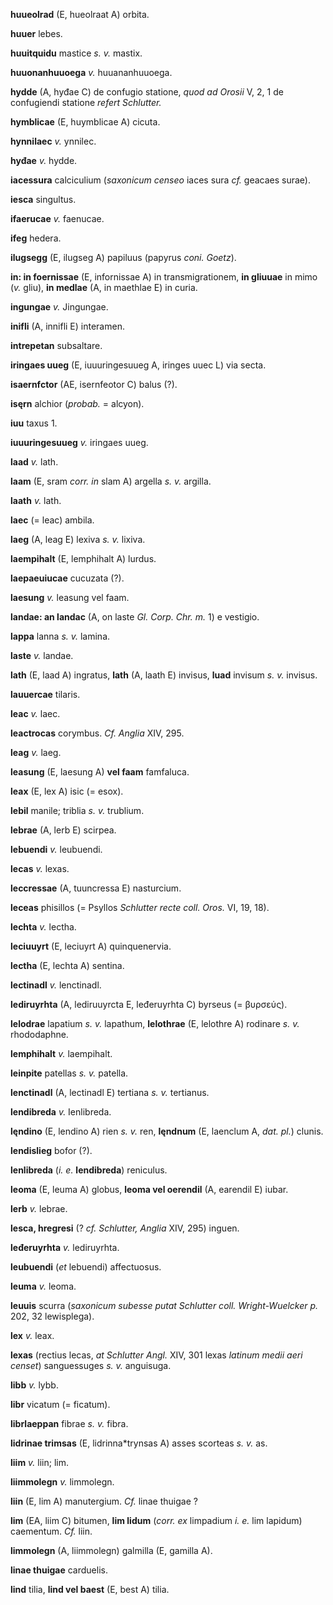 **huueolrad** (E, hueolraat A) orbita.

**huuer** lebes.

**huuitquidu** mastice *s. v.* mastix.

**huuonanhuuoega** *v.* huuananhuuoega.

**hydde** (A, hyđae C) de confugio statione, *quod ad Orosii* V, 2, 1 de
confugiendi statione *refert Schlutter.*

**hymblicae** (E, huymblicae A) cicuta.

**hynnilaec** *v.* ynnilec.

**hyđae** *v.* hydde.

**iacessura** calciculium (*saxonicum censeo* iaces sura *cf.* geacaes
surae).

**iesca** singultus.

**ifaerucae** *v.* faenucae.

**ifeg** hedera.

**ilugsegg** (E, ilugseg A) papiluus (papyrus *coni. Goetz*).

**in: in foernissae** (E, infornissae A) in transmigrationem, **in
gliuuae** in mimo (*v.* gliu), **in medlae** (A, in maethlae E) in
curia.

**ingungae** *v.* Jingungae.

**inifli** (A, innifli E) interamen.

**intrepetan** subsaltare.

**iringaes uueg** (E, iuuuringesuueg A, iringes uuec L) via secta.

**isaernfctor** (AE, isernfeotor C) balus (?).

**isęrn** alchior (*probab.* = alcyon).

**iuu** taxus 1.

**iuuuringesuueg** *v.* iringaes uueg.

**laad** *v.* lath.

**laam** (E, sram *corr. in* slam A) argella *s. v.* argilla.

**laath** *v.* lath.

**laec** (= leac) ambila.

**laeg** (A, leag E) lexiva *s. v.* lixiva.

**laempihalt** (E, lemphihalt A) lurdus.

**laepaeuiucae** cucuzata (?).

**laesung** *v.* leasung vel faam.

**landae: an landac** (A, on laste *Gl. Corp. Chr. m.* 1) e vestigio.

**lappa** lanna *s. v.* lamina.

**laste** *v.* landae.

**lath** (E, laad A) ingratus, **lath** (A, laath E) invisus, **luad**
invisum *s. v.* invisus.

**lauuercae** tilaris.

**leac** *v.* laec.

**leactrocas** corymbus. *Cf. Anglia* XIV, 295.

**leag** *v.* laeg.

**leasung** (E, laesung A) **vel faam** famfaluca.

**leax** (E, lex A) isic (= esox).

**lebil** manile; triblia *s. v.* trublium.

**lebrae** (A, lerb E) scirpea.

**lebuendi** *v.* leubuendi.

**lecas** *v.* lexas.

**leccressae** (A, tuuncressa E) nasturcium.

**leceas** phisillos (= Psyllos *Schlutter recte coll. Oros.* VI, 19,
18).

**lechta** *v.* lectha.

**leciuuyrt** (E, leciuyrt A) quinquenervia.

**lectha** (E, lechta A) sentina.

**lectinadl** *v.* lenctinadl.

**lediruyrhta** (A, lediruuyrcta E, leđeruyrhta C) byrseus (= βυρσεύς).

**lelodrae** lapatium *s. v.* lapathum, **lelothrae** (E, lelothre A)
rodinare *s. v.* rhododaphne.

**lemphihalt** *v.* laempihalt.

**leinpite** patellas *s. v.* patella.

**lenctinadl** (A, lectinadl E) tertiana *s. v.* tertianus.

**lendibreda** *v.* Ienlibreda.

**lęndino** (E, lendino A) rien *s. v.* ren, **lęndnum** (E, laenclum A,
*dat. pl.*) clunis.

**lendislieg** bofor (?).

**lenlibreda** (*i. e.* **lendibreda**) reniculus.

**leoma** (E, leuma A) globus, **leoma vel oerendil** (A, earendil E)
iubar.

**lerb** *v.* lebrae.

**lesca, hregresi** (? *cf. Schlutter, Anglia* XIV, 295) inguen.

**leđeruyrhta** *v.* lediruyrhta.

**leubuendi** (*et* lebuendi) affectuosus.

**leuma** *v.* leoma.

**leuuis** scurra (*saxonicum subesse putat Schlutter coll.
Wright-Wuelcker p.* 202, 32 lewisplega).

**lex** *v.* leax.

**lexas** (rectius lecas, *at Schlutter Angl.* XIV, 301 lexas *latinum
medii aeri censet*) sanguessuges *s. v.* anguisuga.

**libb** *v.* lybb.

**libr** vicatum (= ficatum).

**librlaeppan** fibrae *s. v.* fibra.

**lidrinae trimsas** (E, lidrinna\*trynsas A) asses scorteas *s. v.* as.

**liim** *v.* liin; lim.

**liimmolegn** *v.* limmolegn.

**liin** (E, lim A) manutergium. *Cf.* linae thuigae ?

**lim** (EA, liim C) bitumen, **lim lidum** (*corr. ex* limpadium *i.
e.* lim lapidum) caementum. *Cf.* liin.

**limmolegn** (A, liimmolegn) galmilla (E, gamilla A).

**linae thuigae** carduelis.

**lind** tilia, **lind vel baest** (E, best A) tilia.
